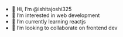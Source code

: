 - 👋 Hi, I’m @ishitajoshi325
- 👀 I’m interested in web development
- 🌱 I’m currently learning reactjs
- 💞️ I’m looking to collaborate on frontend dev


<!---
ishitajoshi325/ishitajoshi325 is a ✨ special ✨ repository because its `README.md` (this file) appears on your GitHub profile.
You can click the Preview link to take a look at your changes.
--->
